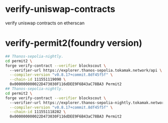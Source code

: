 # verify-uniswap-contracts
 verify uniswap contracts on etherscan

# verify-permit2(foundry version)
```bash
## Thanos-sepolia-nightly.
cd permit2 \
forge verify-contract --verifier blockscout \ 
  --verifier-url https://explorer.thanos-sepolia.tokamak.network/api \
  --compiler-version "v0.8.17+commit.8df45f5f" \
  --chain-id 111551119090 \
  0x000000000022D473030F116dDEE9F6B43aC78BA3 Permit2  
## Thanos-sepolia-nightly.
cd permit2 \
forge verify-contract --verifier blockscout \ 
  --verifier-url https://explorer.thanos-sepolia-nightly.tokamak.network/api \
  --compiler-version "v0.8.17+commit.8df45f5f" \
  --chain-id 111551118282 \
  0x000000000022D473030F116dDEE9F6B43aC78BA3 Permit2



